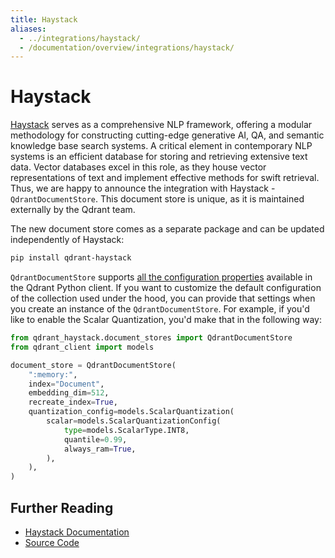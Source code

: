 ```yaml
---
title: Haystack
aliases:
  - ../integrations/haystack/
  - /documentation/overview/integrations/haystack/
---
```


# Haystack

[Haystack](https://haystack.deepset.ai/) serves as a comprehensive NLP framework, offering a modular methodology for constructing
cutting-edge generative AI, QA, and semantic knowledge base search systems. A critical element in contemporary NLP systems is an
efficient database for storing and retrieving extensive text data. Vector databases excel in this role, as they house vector
representations of text and implement effective methods for swift retrieval. Thus, we are happy to announce the integration
with Haystack - `QdrantDocumentStore`. This document store is unique, as it is maintained externally by the Qdrant team.

The new document store comes as a separate package and can be updated independently of Haystack:

```bash
pip install qdrant-haystack
```

`QdrantDocumentStore` supports [all the configuration properties](/documentation/collections/#create-collection) available in
the Qdrant Python client. If you want to customize the default configuration of the collection used under the hood, you can
provide that settings when you create an instance of the `QdrantDocumentStore`. For example, if you'd like to enable the
Scalar Quantization, you'd make that in the following way:

```python
from qdrant_haystack.document_stores import QdrantDocumentStore
from qdrant_client import models

document_store = QdrantDocumentStore(
    ":memory:",
    index="Document",
    embedding_dim=512,
    recreate_index=True,
    quantization_config=models.ScalarQuantization(
        scalar=models.ScalarQuantizationConfig(
            type=models.ScalarType.INT8,
            quantile=0.99,
            always_ram=True,
        ),
    ),
)
```

## Further Reading

- [Haystack Documentation](https://haystack.deepset.ai/integrations/qdrant-document-store)
- [Source Code](https://github.com/deepset-ai/haystack-core-integrations/tree/main/integrations/qdrant)

